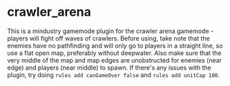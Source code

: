 # crawler_arena

This is a mindustry gamemode plugin for the crawler arena gamemode - players will fight off waves of crawlers. Before
using, take note that the enemies have no pathfinding and will only go to players in a straight line, so use a flat open
map, preferably without deepwater. Also make sure that the very middle of the map and map edges are unobstructed for
enemies (near edge) and players (near middle) to spawn. If there's any issues with the plugin, try
doing `rules add canGameOver false` and `rules add unitCap 100`.
